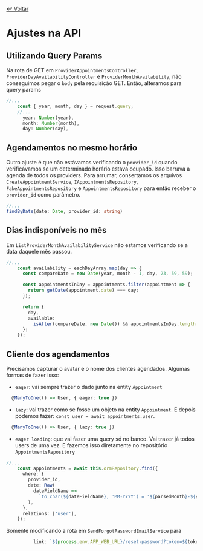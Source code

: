 [↩ Voltar](README3.md)

# Ajustes na API
## Utilizando Query Params
Na rota de GET em `ProviderAppointmentsController`, `ProviderDayAvailabilityController` e `ProviderMonthAvailability`, não conseguimos pegar o `body` pela requisição GET. Então, alteramos para query params
```ts
//...
    const { year, month, day } = request.query;
    //...
      year: Number(year),
      month: Number(month),
      day: Number(day),
```

## Agendamentos no mesmo horário
Outro ajuste é que não estávamos verificando o `provider_id` quando verificávamos se um determinado horário estava ocupado. Isso barrava a agenda de todos os providers. Para arrumar, consertamos os arquivos `CreateAppointmentService`, `IAppointmentsRepository`, `FakeAppointmentsRepository` e `AppointmentsRepository` para então receber o `provider_id` como parâmetro.
```ts
//...
findByDate(date: Date, provider_id: string)
```

## Dias indisponíveis no mês
Em `ListProviderMonthAvailabilityService` não estamos verificando se a data daquele mês passou.
```ts
//...
    const availability = eachDayArray.map(day => {
      const compareDate = new Date(year, month - 1, day, 23, 59, 59);

      const appointmentsInDay = appointments.filter(appointment => {
        return getDate(appointment.date) === day;
      });

      return {
        day,
        available:
          isAfter(compareDate, new Date()) && appointmentsInDay.length < 10,
      };
    });
```

## Cliente dos agendamentos
Precisamos capturar o avatar e o nome dos clientes agendados. Algumas formas de fazer isso:

- `eager`: vai sempre trazer o dado junto na entity `Appointment`
```ts
  @ManyToOne(() => User, { eager: true })
```

- `lazy`: vai trazer como se fosse um objeto na entity `Appointment`. E depois podemos fazer: `const user = await appointments.user`.
```ts
  @ManyToOne(() => User, { lazy: true })
```

- `eager loading`: que vai fazer uma query só no banco. Vai trazer já todos users de uma vez. E fazemos isso diretamente no repositório `AppointmentsRepository`
```ts
//...
    const appointments = await this.ormRepository.find({
      where: {
        provider_id,
        date: Raw(
          dateFieldName =>
            `to_char(${dateFieldName}, 'MM-YYYY') = '${parsedMonth}-${year}'`,
        ),
      },
      relations: ['user'],
    });
```

Somente modificando a rota em `SendForgotPasswordEmailService` para
```ts
          link: `${process.env.APP_WEB_URL}/reset-password?token=${token}`,
```
